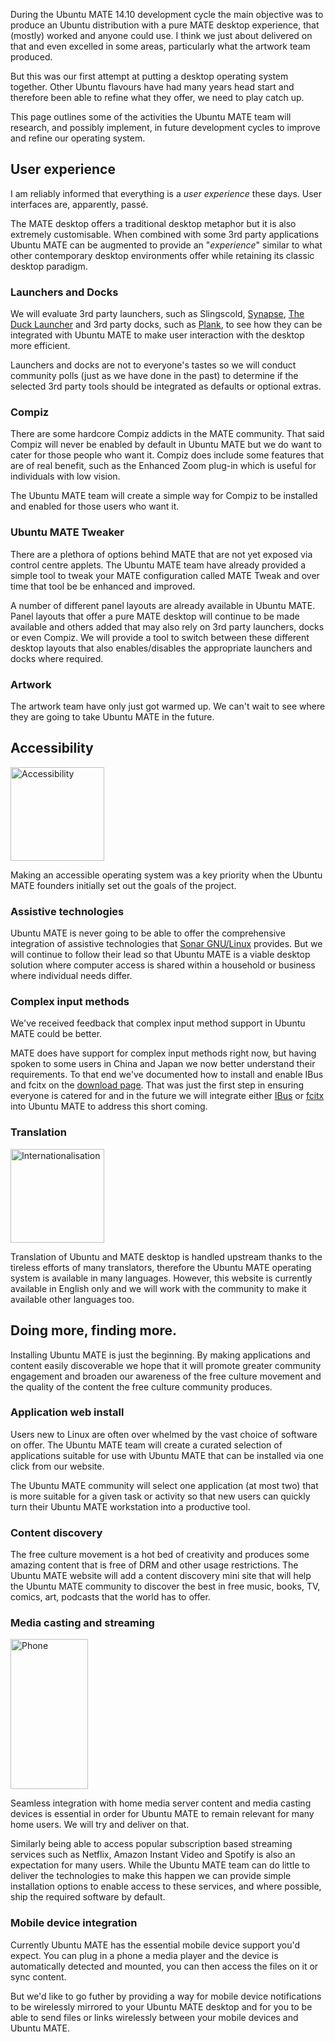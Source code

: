 <!-- 
.. title: Roadmap
.. slug: roadmap
.. date: 2014-09-19 23:01:09 UTC
.. tags: Ubuntu,MATE,Roadmap
.. link: 
.. description: 
.. type: text
.. author: Martin Wimpress
-->

During the Ubuntu MATE 14.10 development cycle the main objective was 
to produce an Ubuntu distribution with a pure MATE desktop experience, 
that (mostly) worked and anyone could use. I think we just about 
delivered on that and even excelled in some areas, particularly what 
the artwork team produced.

But this was our first attempt at putting a desktop operating system
together. Other Ubuntu flavours have had many years head start and
therefore been able to refine what they offer, we need to play catch up.

This page outlines some of the activities the Ubuntu MATE team will 
research, and possibly implement, in future development cycles to 
improve and refine our operating system.

## User experience

I am reliably informed that everything is a *user experience* these
days. User interfaces are, apparently, passé.

The MATE desktop offers a traditional desktop metaphor but it is also 
extremely customisable. When combined with some 3rd party applications 
Ubuntu MATE can be augmented to provide an "*experience*" similar to 
what other contemporary desktop environments offer while retaining its 
classic desktop paradigm.

### Launchers and Docks

We will evaluate 3rd party launchers, such as Slingscold,
[Synapse](http://synapse.zeitgeist-project.com/wiki/index.php?title=Main_Page),
[The Duck Launcher](https://the-duck.github.io/) and 3rd party docks,
such as [Plank](http://wiki.go-docky.com/?title=Plank:Introduction), to
see how they can be integrated with Ubuntu MATE to make user interaction
with the desktop more efficient.

Launchers and docks are not to everyone's tastes so we will conduct
community polls (just as we have done in the past) to determine if the
selected 3rd party tools should be integrated as defaults or optional 
extras.

### Compiz

There are some hardcore Compiz addicts in the MATE community. That said 
Compiz will never be enabled by default in Ubuntu MATE but we do want 
to cater for those people who want it. Compiz does include some 
features that are of real benefit, such as the Enhanced Zoom plug-in
which is useful for individuals with low vision.

The Ubuntu MATE team will create a simple way for Compiz to be 
installed and enabled for those users who want it.

### Ubuntu MATE Tweaker

There are a plethora of options behind MATE that are not yet exposed 
via control centre applets. The Ubuntu MATE team have already provided
a simple tool to tweak your MATE configuration called MATE Tweak and 
over time that tool be be enhanced and improved.

A number of different panel layouts are already available in Ubuntu MATE.
Panel layouts that offer a pure MATE desktop will continue to be made
available and others added that may also rely on 3rd party launchers, 
docks or even Compiz. We will provide a tool to switch between these
different desktop layouts that also enables/disables the appropriate
launchers and docks where required.

### Artwork

The artwork team have only just got warmed up. We can't wait to see
where they are going to take Ubuntu MATE in the future. 

## Accessibility

<img class="right" src="/assets/img/logos/a11y-small.png" alt="Accessibility" width="150" height="150" />

Making an accessible operating system was a key priority when the 
Ubuntu MATE founders initially set out the goals of the project. 

### Assistive technologies

Ubuntu MATE is never going to be able to offer the comprehensive
integration of assistive technologies that [Sonar GNU/Linux](http://sonargnulinux.com/) 
provides. But we will continue to follow their lead so that Ubuntu MATE
is a viable desktop solution where computer access is shared within a
household or business where individual needs differ.

### Complex input methods

We've received feedback that complex input method support in Ubuntu 
MATE could be better. 

MATE does have support for complex input methods right now, but having 
spoken to some users in China and Japan we now better understand their 
requirements. To that end we've documented how to install and enable 
IBus and fcitx on the [download page](/download/). That was just the 
first step in ensuring everyone is catered for and in the future we 
will integrate either [IBus](https://code.google.com/p/ibus/) or 
[fcitx](https://fcitx-im.org/) into Ubuntu MATE to address this short 
coming.

### Translation

<img class="right" src="/assets/img/logos/i18n-small.png" alt="Internationalisation" width="150" height="150" />

Translation of Ubuntu and MATE desktop is handled upstream thanks to 
the tireless efforts of many translators, therefore the Ubuntu MATE 
operating system is available in many languages. However, this website 
is currently available in English only and we will work with the 
community to make it available other languages too.

## Doing more, finding more.

Installing Ubuntu MATE is just the beginning. By making applications 
and content easily discoverable we hope that it will promote greater 
community engagement and broaden our awareness of the free culture 
movement and the quality of the content the free culture community 
produces.

### Application web install

Users new to Linux are often over whelmed by the vast choice of software
on offer. The Ubuntu MATE team will create a curated selection of
applications suitable for use with Ubuntu MATE that can be installed
via one click from our website. 

The Ubuntu MATE community will select one application (at most two) 
that is more suitable for a given task or activity so that new users 
can quickly turn their Ubuntu MATE workstation into a productive tool. 

### Content discovery

The free culture movement is a hot bed of creativity and produces some 
amazing content that is free of DRM and other usage restrictions. The 
Ubuntu MATE website will add a content discovery mini site that will 
help the Ubuntu MATE community to discover the best in free music, 
books, TV, comics, art, podcasts that the world has to offer. 

### Media casting and streaming

<img class="right" src="/assets/img/misc/phone-small.png" alt="Phone" width="124" height="240" />

Seamless integration with home media server content and media casting
devices is essential in order for Ubuntu MATE to remain relevant
for many home users. We will try and deliver on that.

Similarly being able to access popular subscription based streaming
services such as Netflix, Amazon Instant Video and Spotify is also an
expectation for many users. While the Ubuntu MATE team can do little
to deliver the technologies to make this happen we can provide simple
installation options to enable access to these services, and where
possible, ship the required software by default.

### Mobile device integration

Currently Ubuntu MATE has the essential mobile device support you'd
expect. You can plug in a phone a media player and the device is
automatically detected and mounted, you can then access the files on it
or sync content.

But we'd like to go futher by providing a way for mobile device
notifications to be wirelessly mirrored to your Ubuntu MATE desktop and
for you to be able to send files or links wirelessly between your mobile
devices and Ubuntu MATE.
